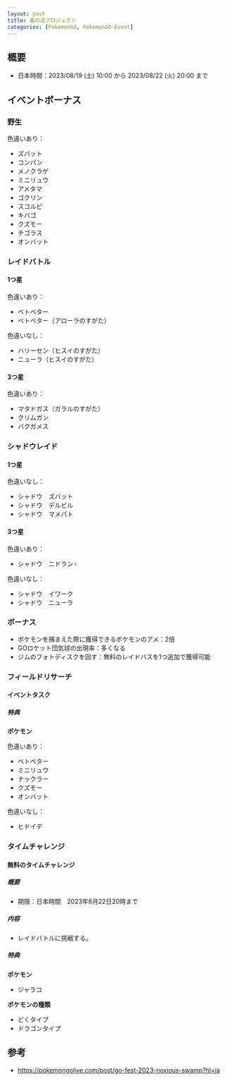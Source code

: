 ```yaml
---
layout: post
title: 毒の沼プロジェクト
categories: [PokemonGO, PokemonGO-Event]
---
```


## 概要

- 日本時間：2023/08/19 (土) 10:00 から 2023/08/22 (火) 20:00 まで

## イベントボーナス

### 野生

色違いあり：

- ズバット
- コンパン
- メノクラゲ
- ミニリュウ
- アメタマ
- ゴクリン
- スコルピ
- キバゴ
- クズモー
- チゴラス
- オンバット

### レイドバトル

#### 1つ星

色違いあり：

- ベトベター
- ベトベター（アローラのすがた）

色違いなし：

- ハリーセン（ヒスイのすがた）
- ニューラ（ヒスイのすがた）

#### 3つ星

色違いあり：

- マタドガス（ガラルのすがた）
- クリムガン
- バクガメス

### シャドウレイド

#### 1つ星

色違いなし：

- シャドウ　ズバット
- シャドウ　デルビル
- シャドウ　マメパト

#### 3つ星

色違いあり：

- シャドウ　ニドラン♀

色違いなし：

- シャドウ　イワーク
- シャドウ　ニューラ

### ボーナス

- ポケモンを捕まえた際に獲得できるポケモンのアメ：2倍
- GOロケット団気球の出現率：多くなる
- ジムのフォトディスクを回す：無料のレイドバスを1つ追加で獲得可能

### フィールドリサーチ

#### イベントタスク

##### 特典

**ポケモン**

色違いあり：

- ベトベター
- ミニリュウ
- ナックラー
- クズモー
- オンバット

色違いなし：

- ヒドイデ

### タイムチャレンジ

#### 無料のタイムチャレンジ

##### 概要

- 期限：日本時間　2023年8月22日20時まで

##### 内容

- レイドバトルに挑戦する。

##### 特典

**ポケモン**

- ジャラコ

**ポケモンの種類**

- どくタイプ
- ドラゴンタイプ

## 参考

- https://pokemongolive.com/post/go-fest-2023-noxious-swamp?hl=ja
